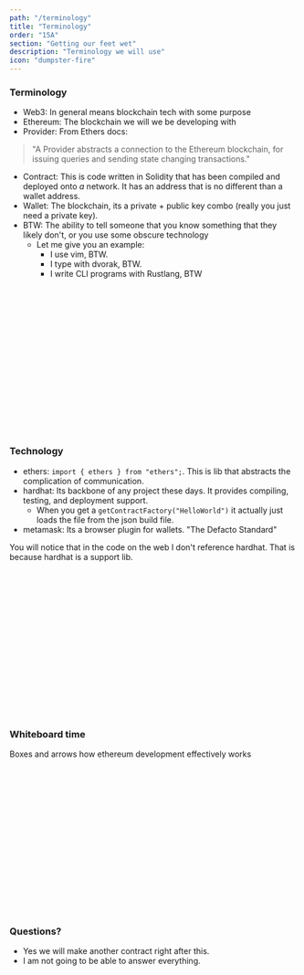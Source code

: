 ```yaml
---
path: "/terminology"
title: "Terminology"
order: "15A"
section: "Getting our feet wet"
description: "Terminology we will use"
icon: "dumpster-fire"
---
```


### Terminology
* Web3: In general means blockchain tech with some purpose
* Ethereum: The blockchain we will we be developing with
* Provider: From Ethers docs:
> "A Provider abstracts a connection to the Ethereum blockchain, for issuing
> queries and sending state changing transactions."
* Contract: This is code written in Solidity that has been compiled and
  deployed onto _a_ network.  It has an address that is no different than a
  wallet address.
* Wallet: The blockchain, its a private + public key combo (really you just
  need a private key).
* BTW: The ability to tell someone that you know something that they likely
  don't, or you use some obscure technology
  * Let me give you an example:
    * I use vim, BTW.
    * I type with dvorak, BTW.
    * I write CLI programs with Rustlang, BTW

<br />
<br />
<br />
<br />
<br />
<br />
<br />
<br />
<br />
<br />
<br />
<br />
<br />
<br />
<br />

### Technology
* ethers: `import { ethers } from "ethers";`.  This is lib that abstracts the
  complication of communication.
* hardhat: Its backbone of any project these days.  It provides compiling,
  testing, and deployment support.
  * When you get a `getContractFactory("HelloWorld")` it actually just loads
    the file from the json build file.
* metamask: Its a browser plugin for wallets.  "The Defacto Standard"

You will notice that in the code on the web I don't reference hardhat.  That is
because hardhat is a support lib.

<br />
<br />
<br />
<br />
<br />
<br />
<br />
<br />
<br />
<br />
<br />
<br />
<br />
<br />
<br />

### Whiteboard time
Boxes and arrows how ethereum development effectively works

<br />
<br />
<br />
<br />
<br />
<br />
<br />
<br />
<br />
<br />
<br />
<br />
<br />
<br />
<br />


### Questions?
* Yes we will make another contract right after this.
* I am not going to be able to answer everything.

<br />
<br />
<br />
<br />
<br />
<br />
<br />
<br />
<br />
<br />
<br />
<br />
<br />
<br />
<br />

